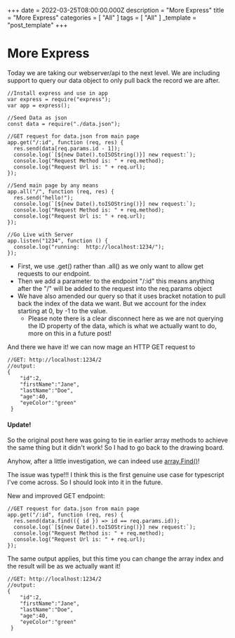 +++
date = 2022-03-25T08:00:00.000Z
description = "More Express"
title = "More Express"
categories = [ "All" ]
tags = [ "All" ]
_template = "post_template"
+++

# More Express

Today we are taking our webserver/api to the next level. We are including support to query our data object to only pull back the record we are after.

    //Install express and use in app
    var express = require("express");
    var app = express();
    
    //Seed Data as json
    const data = require("./data.json");
    
    //GET request for data.json from main page
    app.get("/:id", function (req, res) {
      res.send(data[req.params.id - 1]);
      console.log(`[${new Date().toISOString()}] new request:`);
      console.log("Request Method is: " + req.method);
      console.log("Request Url is: " + req.url);
    });
    
    //Send main page by any means
    app.all("/", function (req, res) {
      res.send("hello!");
      console.log(`[${new Date().toISOString()}] new request:`);
      console.log("Request Method is: " + req.method);
      console.log("Request Url is: " + req.url);
    });
    
    //Go Live with Server
    app.listen("1234", function () {
      console.log("running:  http://localhost:1234/");
    });

* First, we use .get() rather than .all() as we only want to allow get requests to our endpoint.
* Then we add a parameter to the endpoint "/:id" this means anything after the "/" will be added to the request into the req.params object
* We have also amended our query so that it uses bracket notation to pull back the index of the data we want. But we account for the index starting at 0, by -1 to the value.
  * Please note there is a clear disconnect here as we are not querying the ID property of the data, which is what we actually want to do, more on this in a future post!

And there we have it! we can now mage an HTTP GET request to

    //GET: http://localhost:1234/2
    //output:
    {
    	"id":2,
        "firstName":"Jane",
        "lastName":"Doe",
        "age":40,
        "eyeColor":"green"
     }

#### Update!

So the original post here was going to tie in earlier array methods to achieve the same thing but it didn't work! So I had to go back to the drawing board. 

Anyhow, after a little investigation, we can indeed use [array.Find()]()! 

The issue was type!!! I think this is the first genuine use case for typescript I've come across. So I should look into it in the future.  

New and improved GET endpoint:

    //GET request for data.json from main page
    app.get("/:id", function (req, res) {
      res.send(data.find(({ id }) => id == req.params.id));
      console.log(`[${new Date().toISOString()}] new request:`);
      console.log("Request Method is: " + req.method);
      console.log("Request Url is: " + req.url);
    });

The same output applies, but this time you can change the array index and the result will be as we actually want it! 

    //GET: http://localhost:1234/2
    //output:
    {
    	"id":2,
        "firstName":"Jane",
        "lastName":"Doe",
        "age":40,
        "eyeColor":"green"
     }
